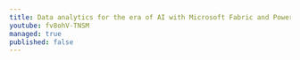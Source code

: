```yaml
---
title: Data analytics for the era of AI with Microsoft Fabric and Power BI
youtube: fv8ohV-TNSM
managed: true
published: false
---
```


